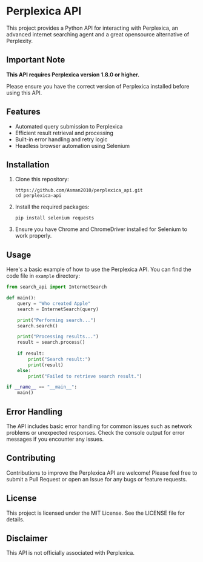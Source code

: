 # Perplexica API
This project provides a Python API for interacting with Perplexica, an advanced internet searching agent and a great opensource alternative of Perplexity.

## Important Note
**This API requires Perplexica version 1.8.0 or higher.**

Please ensure you have the correct version of Perplexica installed before using this API.

## Features
- Automated query submission to Perplexica
- Efficient result retrieval and processing
- Built-in error handling and retry logic
- Headless browser automation using Selenium

## Installation
1. Clone this repository:
   ```
   https://github.com/Asman2010/perplexica_api.git
   cd perplexica-api
   ```

2. Install the required packages:
   ```
   pip install selenium requests
   ```

3. Ensure you have Chrome and ChromeDriver installed for Selenium to work properly.

## Usage
Here's a basic example of how to use the Perplexica API. You can find the code file in `example` directory:

```python
from search_api import InternetSearch

def main():
    query = "Who created Apple"
    search = InternetSearch(query)

    print("Performing search...")
    search.search()

    print("Processing results...")
    result = search.process()
    
    if result:
        print("Search result:")
        print(result)
    else:
        print("Failed to retrieve search result.")

if __name__ == "__main__":
    main()
```

## Error Handling
The API includes basic error handling for common issues such as network problems or unexpected responses. Check the console output for error messages if you encounter any issues.

## Contributing
Contributions to improve the Perplexica API are welcome! Please feel free to submit a Pull Request or open an Issue for any bugs or feature requests.

## License
This project is licensed under the MIT License. See the LICENSE file for details.

## Disclaimer
This API is not officially associated with Perplexica.
